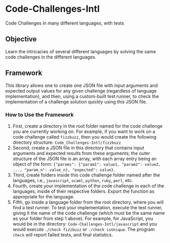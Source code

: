 # Code-Challenges-Intl
Code Challenges in many different languages, with tests

## Objective
Learn the intricacies of several different languages by solving the same code challenges in the different languages.  

## Framework
This library allows one to create one JSON file with input arguments and expected output values for any given challenge (regardless of language implementation), and then, using a custom-built test runner, to check the implementation of a challenge solution quickly using this JSON file.

### How to Use the Framework
1. First, create a directory in the root folder named for the code challenge you are currently working on.  For example, if you want to work on a code challenge called `fizzbuzz`, then you would create the following directory structure:
    `Code_Challenges-Intl/fizzbuzz`
2. Second, create a JSON file in this directory that contains input arguments and expected results from these arguments; the outer structure of the JSON file is an array, with each array entry being an object of the form: `{"params": {"param1": value1, "param2": value2, ..., "param_n": value_n}, "expected": value}`.
3. Third, create folders inside this code challenge folder named after the languages, i.e., `javascript`, `ocaml`, `python`, `ruby`, `perl`, etc.
4. Fourth, create your implementation of the code challenge in each of the languages, inside of their respective folders.  Export the function as appropriate for the language.
5. Fifth, go inside a language folder from the root directory, where you will find a test runner.  To test your implementation, execute the test runner, giving it the name of the code challenge (which must be the same name as your folder from step 1 above).  For example, for JavaScript, you would be in the directory: `Code-Challenges-Intl/javascript` and you would execute `./check fizzbuzz` or `./check isUnique`.  The program `check` will report failed tests, and final statistics.

